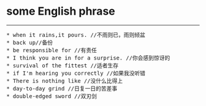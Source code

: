 # some English phrase
---
<pre>
* when it rains,it pours. //不雨则已，雨则倾盆
* back up//备份
* be responsible for //有责任
* I think you are in for a surprise. //你会感到惊讶的
* survival of the fittest //适者生存
* if I'm hearing you correctly //如果我没听错
* There is nothing like //没什么比得上
* day-to-day grind //日复一日的苦差事
* double-edged sword //双刃剑
</pre>
